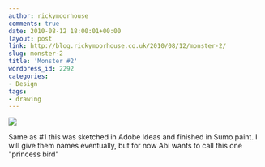 ```yaml
---
author: rickymoorhouse
comments: true
date: 2010-08-12 18:00:01+00:00
layout: post
link: http://blog.rickymoorhouse.co.uk/2010/08/12/monster-2/
slug: monster-2
title: 'Monster #2'
wordpress_id: 2292
categories:
- Design
tags:
- drawing
---
```


![](http://rickymoorhouse.files.wordpress.com/2010/08/bird.png?w=300&h=196)

Same as #1 this was sketched in Adobe Ideas and finished in Sumo paint. I will give them names eventually, but for now Abi wants to call this one "princess bird"
